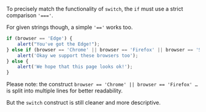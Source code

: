 To precisely match the functionality of `switch`, the `if` must use a strict comparison `'==='`.

For given strings though, a simple `'=='` works too.

```js no-beautify
if (browser == 'Edge') {
    alert("You've got the Edge!");
} else if (browser == 'Chrome' || browser == 'Firefox' || browser == 'Safari' || browser == 'Opera') {
    alert('Okay we support these browsers too');
} else {
    alert('We hope that this page looks ok!');
}
```

Please note: the construct `browser == 'Chrome' || browser == 'Firefox' …` is split into multiple lines for better readability.

But the `switch` construct is still cleaner and more descriptive.
